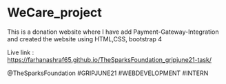 # WeCare_project
This is a donation website where I have add Payment-Gateway-Integration and created the website using HTML,CSS, bootstrap 4

Live link : https://farhanashraf65.github.io/TheSparksFoundation_gripjune21-task/

@TheSparksFoundation #GRIPJUNE21 #WEBDEVELOPMENT #INTERN

